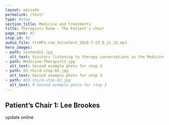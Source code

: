 ```yaml
---
layout: episode
permalink: /test/
type: #stop
section_title: Medicine and treatments
title: Therapists Room - The Patient's chair
page_rank: #2
stop_id: #2
audio_file: ttsMP3.com_VoiceText_2020-7-23_8_21_23.mp3
hero_images:
- path: nintendo1.jpg
  alt_text: Visitors listening to therapy conversations in the Medicine Galleries at the Science Museum. Image © The Board of Trustees of the Science Museum, London
- path: Medicine-Therapist2.jpg
  alt_text: Second example photo for stop 3
- path: 03-third-stop-02.jpg
  alt_text: Second example photo for stop 3
- path: #03-third-stop-02.jpg
  alt_text: # Second example photo for stop 3
---
```


## Patient’s Chair 1: Lee Brookes

update online
